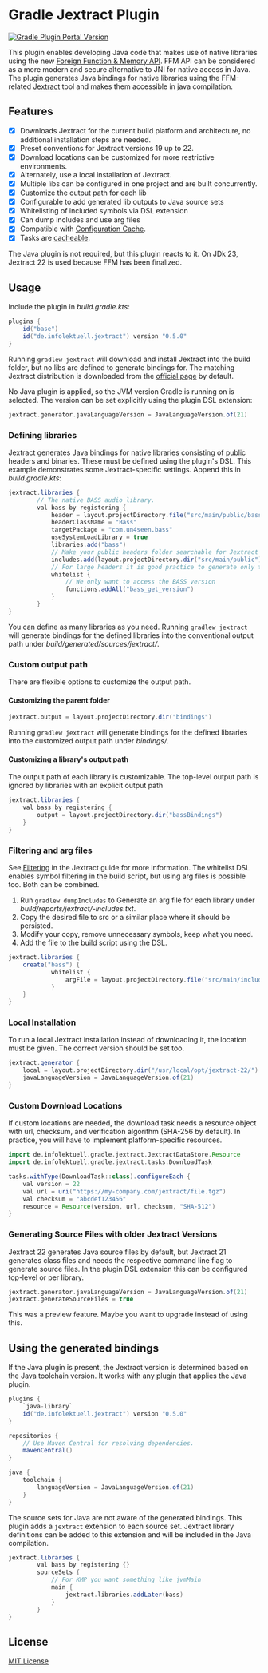 # Gradle Jextract Plugin

[![Gradle Plugin Portal Version](https://img.shields.io/gradle-plugin-portal/v/de.infolektuell.jextract)](https://plugins.gradle.org/plugin/de.infolektuell.jextract)

This plugin enables developing Java code that makes use of native libraries using the new [Foreign Function & Memory API][ffm].
FFM API can be considered as a more modern and secure alternative to JNI for native access in Java.
The plugin generates Java bindings for native libraries using the FFM-related [Jextract] tool and makes them accessible in java compilation.

## Features

- [x] Downloads Jextract for the current build platform and architecture, no additional installation steps are needed.
- [x] Preset conventions for Jextract versions 19 up to 22.
- [x] Download locations can be customized for more restrictive environments.
- [x] Alternately, use a local installation of Jextract.
- [x] Multiple libs can be configured in one project and are built concurrently.
- [x] Customize the output path for each lib
- [x] Configurable to add generated lib outputs to Java source sets
- [x] Whitelisting of included symbols via DSL extension
- [x] Can dump includes and use arg files
- [x] Compatible with [Configuration Cache].
- [x] Tasks are [cacheable][build cache].

The Java plugin is not required, but this plugin reacts to it.
On JDk 23, Jextract 22 is used because FFM has been finalized.

## Usage

Include the plugin in _build.gradle.kts_:

```gradle kotlin dsl
plugins {
    id("base")
    id("de.infolektuell.jextract") version "0.5.0"
}
```

Running `gradlew jextract` will download and install Jextract into the build folder, but no libs are defined to generate bindings for.
The matching Jextract distribution is downloaded from the [official page][jextract] by default.

No Java plugin is applied, so the JVM version Gradle is running on is selected.
The version can be set explicitly using the plugin DSL extension:

```gradle kotlin dsl
jextract.generator.javaLanguageVersion = JavaLanguageVersion.of(21)
```

### Defining libraries

Jextract generates Java bindings for native libraries consisting of public headers and binaries.
These must be defined using the plugin's DSL.
This example demonstrates some Jextract-specific settings.
Append this in _build.gradle.kts_:

```gradle kotlin dsl
jextract.libraries {
        // The native BASS audio library.
        val bass by registering {
            header = layout.projectDirectory.file("src/main/public/bass.h")
            headerClassName = "Bass"
            targetPackage = "com.un4seen.bass"
            useSystemLoadLibrary = true
            libraries.add("bass")
            // Make your public headers folder searchable for Jextract
            includes.add(layout.projectDirectory.dir("src/main/public"))
            // For large headers it is good practice to generate only the symbols you need.
            whitelist {
                // We only want to access the BASS version
                functions.addAll("bass_get_version")
            }
        }
}
```

You can define as many libraries as you need.
Running `gradlew jextract` will generate bindings for the defined libraries into the conventional output path under _build/generated/sources/jextract/<libname>_.

### Custom output path

There are flexible options to customize the output path.

#### Customizing the parent folder

```gradle kotlin dsl
jextract.output = layout.projectDirectory.dir("bindings")
```

Running `gradlew jextract` will generate bindings for the defined libraries into the customized output path under _bindings/<libname>_.

#### Customizing a library's output path

The output path of each library is customizable.
The top-level output path is ignored by libraries with an explicit output path

```gradle kotlin dsl
jextract.libraries {
    val bass by registering {
        output = layout.projectDirectory.dir("bassBindings")
    }
}
```

### Filtering and arg files

See [Filtering] in the Jextract guide for more information.
The whitelist DSL enables symbol filtering in the build script, but using arg files is possible too. Both can be combined.

1. Run `gradlew dumpIncludes` to Generate an arg file for each library under _build/reports/jextract/<libname>-includes.txt_.
2. Copy the desired file to src or a similar place where it should be persisted.
3. Modify your copy, remove unnecessary symbols, keep what you need.
4. Add the file to the build script using the DSL.

```gradle kotlin dsl
jextract.libraries {
    create("bass") {
            whitelist {
                argFile = layout.projectDirectory.file("src/main/includes/bass-includes.txt")
            }
    }
}
```

### Local Installation

To run a local Jextract installation instead of downloading it, the location must be given.
The correct version should be set too.

```gradle kotlin dsl
jextract.generator {
    local = layout.projectDirectory.dir("/usr/local/opt/jextract-22/")
    javaLanguageVersion = JavaLanguageVersion.of(21) 
}
```

### Custom Download Locations

If custom locations are needed, the download task needs a resource object with url, checksum, and verification algorithm (SHA-256 by default).
In practice, you will have to implement platform-specific resources.

```gradle kotlin dsl
import de.infolektuell.gradle.jextract.JextractDataStore.Resource
import de.infolektuell.gradle.jextract.tasks.DownloadTask

tasks.withType(DownloadTask::class).configureEach {
    val version = 22
    val url = uri("https://my-company.com/jextract/file.tgz")
    val checksum = "abcdef123456"
    resource = Resource(version, url, checksum, "SHA-512")
}
```

### Generating Source Files with older Jextract Versions

Jextract 22 generates Java source files by default, but Jextract 21 generates class files and needs the respective command line flag to generate source files.
In the plugin DSL extension this can be configured top-level or per library.

```gradle kotlin dsl
jextract.generator.javaLanguageVersion = JavaLanguageVersion.of(21)
jextract.generateSourceFiles = true
```

This was a preview feature. Maybe you want to upgrade instead of using this.

## Using the generated bindings

If the Java plugin is present, the Jextract version is determined based on the Java toolchain version.
It works with any plugin that applies the Java plugin.

```gradle kotlin dsl
plugins {
    `java-library`
    id("de.infolektuell.jextract") version "0.5.0"
}

repositories {
    // Use Maven Central for resolving dependencies.
    mavenCentral()
}

java {
    toolchain {
        languageVersion = JavaLanguageVersion.of(21)
    }
}
```

The source sets for Java are not aware of the generated bindings.
This plugin adds a `jextract` extension to each source set.
Jextract library definitions can be added to this extension and will be included in the Java compilation.

```gradle kotlin dsl
jextract.libraries {
        val bass by registering {}
        sourceSets {
            // For KMP you want something like jvmMain
            main {
                jextract.libraries.addLater(bass)
            }
        }
}
```

## License

[MIT License](LICENSE.txt)

[jextract]: https://jdk.java.net/jextract/
[ffm]: https://openjdk.org/jeps/454
[configuration cache]: https://docs.gradle.org/current/userguide/configuration_cache.html
[build cache]: https://docs.gradle.org/current/userguide/build_cache.html
[filtering]: https://github.com/openjdk/jextract/blob/master/doc/GUIDE.md#filtering
